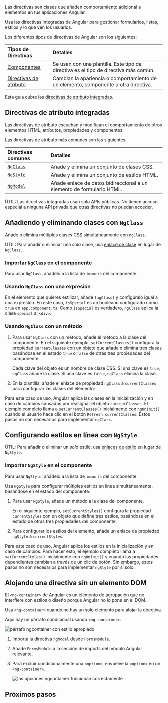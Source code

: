 <docs-decorative-header title="Directivas integradas" imgSrc="adev/src/assets/images/directives.svg"> <!-- markdownlint-disable-line -->
Las directivas son clases que añaden comportamiento adicional a elementos en tus aplicaciones Angular.
</docs-decorative-header>

Usa las directivas integradas de Angular para gestionar formularios, listas, estilos y lo que ven los usuarios.

Los diferentes tipos de directivas de Angular son los siguientes:

| Tipos de Directivas                                          | Detalles                                                                           |
| :------------------------------------------------------- | :-------------------------------------------------------------------------------- |
| [Componentes](guide/components)                           | Se usan con una plantilla. Este tipo de directiva es el tipo de directiva más común.   |
| [Directivas de atributo](#directivas-de-atributo-integradas)   | Cambian la apariencia o comportamiento de un elemento, componente u otra directiva. |

Esta guía cubre las [directivas de atributo integradas](#directivas-de-atributo-integradas).

## Directivas de atributo integradas

Las directivas de atributo escuchan y modifican el comportamiento de otros elementos HTML, atributos, propiedades y componentes.

Las directivas de atributo más comunes son las siguientes:

| Directivas comunes                                             | Detalles                                            |
| :------------------------------------------------------------ | :------------------------------------------------- |
| [`NgClass`](#añadiendo-y-eliminando-clases-con-ngclass)        | Añade y elimina un conjunto de clases CSS.             |
| [`NgStyle`](#configurando-estilos-en-línea-con-ngstyle)              | Añade y elimina un conjunto de estilos HTML.             |
| [`NgModel`](guide/forms/template-driven-forms)                | Añade enlace de datos bidireccional a un elemento de formulario HTML. |

ÚTIL: Las directivas integradas usan solo APIs públicas. No tienen acceso especial a ninguna API privada que otras directivas no puedan acceder.

## Añadiendo y eliminando clases con `NgClass`

Añade o elimina múltiples clases CSS simultáneamente con `ngClass`.

ÚTIL: Para añadir o eliminar una _sola_ clase, usa [enlace de clase](guide/templates/class-binding) en lugar de `NgClass`.

### Importar `NgClass` en el componente

Para usar `NgClass`, añádelo a la lista de `imports` del componente.

<docs-code header="src/app/app.component.ts (importación de NgClass)" path="adev/src/content/examples/built-in-directives/src/app/app.component.ts" visibleRegion="import-ng-class"/>

### Usando `NgClass` con una expresión

En el elemento que quieres estilizar, añade `[ngClass]` y configúralo igual a una expresión.
En este caso, `isSpecial` es un booleano configurado como `true` en `app.component.ts`.
Como `isSpecial` es verdadero, `ngClass` aplica la clase `special` al `<div>`.

<docs-code header="src/app/app.component.html" path="adev/src/content/examples/built-in-directives/src/app/app.component.html" visibleRegion="special-div"/>

### Usando `NgClass` con un método

1. Para usar `NgClass` con un método, añade el método a la clase del componente.
   En el siguiente ejemplo, `setCurrentClasses()` configura la propiedad `currentClasses` con un objeto que añade o elimina tres clases basándose en el estado `true` o `false` de otras tres propiedades del componente.

   Cada clave del objeto es un nombre de clase CSS.
   Si una clave es `true`, `ngClass` añade la clase.
   Si una clave es `false`, `ngClass` elimina la clase.

   <docs-code header="src/app/app.component.ts" path="adev/src/content/examples/built-in-directives/src/app/app.component.ts" visibleRegion="setClasses"/>

1. En la plantilla, añade el enlace de propiedad `ngClass` a `currentClasses` para configurar las clases del elemento:


<docs-code header="src/app/app.component.html" path="adev/src/content/examples/built-in-directives/src/app/app.component.html" visibleRegion="NgClass-1"/>

Para este caso de uso, Angular aplica las clases en la inicialización y en caso de cambios causados por reasignar el objeto `currentClasses`.
El ejemplo completo llama a `setCurrentClasses()` inicialmente con `ngOnInit()` cuando el usuario hace clic en el botón `Refresh currentClasses`.
Estos pasos no son necesarios para implementar `ngClass`.

## Configurando estilos en línea con `NgStyle`

ÚTIL: Para añadir o eliminar un _solo_ estilo, usa [enlaces de estilo](guide/templates/binding#css-class-and-style-property-bindings) en lugar de `NgStyle`.

### Importar `NgStyle` en el componente

Para usar `NgStyle`, añádelo a la lista de `imports` del componente.

<docs-code header="src/app/app.component.ts (importación de NgStyle)" path="adev/src/content/examples/built-in-directives/src/app/app.component.ts" visibleRegion="import-ng-style"/>

Usa `NgStyle` para configurar múltiples estilos en línea simultáneamente, basándose en el estado del componente.

1. Para usar `NgStyle`, añade un método a la clase del componente.

   En el siguiente ejemplo, `setCurrentStyles()` configura la propiedad `currentStyles` con un objeto que define tres estilos, basándose en el estado de otras tres propiedades del componente.

   <docs-code header="src/app/app.component.ts" path="adev/src/content/examples/built-in-directives/src/app/app.component.ts" visibleRegion="setStyles"/>

1. Para configurar los estilos del elemento, añade un enlace de propiedad `ngStyle` a `currentStyles`.

<docs-code header="src/app/app.component.html" path="adev/src/content/examples/built-in-directives/src/app/app.component.html" visibleRegion="NgStyle-2"/>

Para este caso de uso, Angular aplica los estilos en la inicialización y en caso de cambios.
Para hacer esto, el ejemplo completo llama a `setCurrentStyles()` inicialmente con `ngOnInit()` y cuando las propiedades dependientes cambian a través de un clic de botón.
Sin embargo, estos pasos no son necesarios para implementar `ngStyle` por sí solo.

## Alojando una directiva sin un elemento DOM

El `<ng-container>` de Angular es un elemento de agrupación que no interfiere con estilos o diseño porque Angular no lo pone en el DOM.

Usa `<ng-container>` cuando no hay un solo elemento para alojar la directiva.

Aquí hay un párrafo condicional usando `<ng-container>`.

<docs-code header="src/app/app.component.html (ngif-ngcontainer)" path="adev/src/content/examples/structural-directives/src/app/app.component.html" visibleRegion="ngif-ngcontainer"/>

<img alt="párrafo ngcontainer con estilo apropiado" src="assets/images/guide/structural-directives/good-paragraph.png">

1. Importa la directiva `ngModel` desde `FormsModule`.

1. Añade `FormsModule` a la sección de imports del módulo Angular relevante.

1. Para excluir condicionalmente una `<option>`, envuelve la `<option>` en un `<ng-container>`.

   <docs-code header="src/app/app.component.html (select-ngcontainer)" path="adev/src/content/examples/structural-directives/src/app/app.component.html" visibleRegion="select-ngcontainer"/>

   <img alt="las opciones ngcontainer funcionan correctamente" src="assets/images/guide/structural-directives/select-ngcontainer-anim.gif">

## Próximos pasos

<docs-pill-row>
  <docs-pill href="guide/directives/attribute-directives" title="Directivas de Atributo"/>
  <docs-pill href="guide/directives/structural-directives" title="Directivas Estructurales"/>
  <docs-pill href="guide/directives/directive-composition-api" title="API de composición de directivas"/>
</docs-pill-row>
